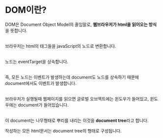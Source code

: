 # DOM이란?

DOM은 Document Object Model의 줄임말로, **웹브라우저가 html을 읽어오는 방식**을 뜻합니다.<br><br>

브라우저는 html의 태그들을 javaScript의 노드로 변환합니다.<br><br>

노드는 eventTarget을 상속합니다.<br><br>

즉, 모든 노드는 이벤트가 발생하는데 document도 노드를 상속하기 때문에 document에서도 이벤트가 발생합니다.<br><br>

브라우저가 실행될때 웹페이지를 읽으면 글로벌 오브젝트에는 윈도우가 들어있고, 윈도우에는 document가 들어있습니다.<br><br>

이 document는 나무형태로 뿌리를 내리는 이것을 **document tree**라고 합니다.

작성하는 모든 html문서는 document tree의 형태로 구성됩니다.<br><br>
